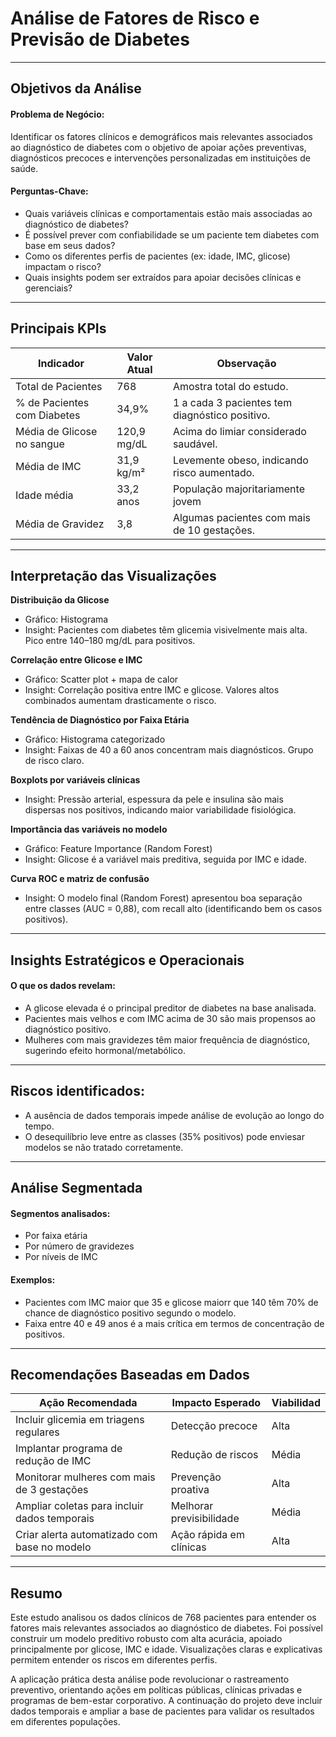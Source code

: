 # Análise de Fatores de Risco e Previsão de Diabetes

<hr>
  
## Objetivos da Análise

#### Problema de Negócio:

Identificar os fatores clínicos e demográficos mais relevantes associados ao diagnóstico de diabetes com o objetivo de apoiar ações preventivas, diagnósticos precoces e intervenções personalizadas em instituições de saúde.

#### Perguntas-Chave:

- Quais variáveis clínicas e comportamentais estão mais associadas ao diagnóstico de diabetes?
- É possível prever com confiabilidade se um paciente tem diabetes com base em seus dados?
- Como os diferentes perfis de pacientes (ex: idade, IMC, glicose) impactam o risco?
- Quais insights podem ser extraídos para apoiar decisões clínicas e gerenciais?

<hr>

## Principais KPIs

<table>
  <thead>
    <tr>
      <th>Indicador</th>
      <th>Valor Atual</th>
      <th>Observação</th>
    </tr>
  </thead>
  <tbody>
    <tr>
      <td>Total de Pacientes</td>
      <td>768</td>
      <td>Amostra total do estudo.</td>
    </tr>
    <tr>
      <td>% de Pacientes com Diabetes</td>
      <td>34,9%</td>
      <td>1 a cada 3 pacientes tem diagnóstico positivo.</td>
    </tr>
    <tr>
      <td>Média de Glicose no sangue</td>
      <td>120,9 mg/dL</td>
      <td>Acima do limiar considerado saudável.</td>
    </tr>
    <tr>
      <td>Média de IMC</td>
      <td>31,9 kg/m²</td>
      <td>Levemente obeso, indicando risco aumentado.</td>
    </tr>
    <tr>
      <td>Idade média</td>
      <td>33,2 anos</td>
      <td>População majoritariamente jovem</td>
    </tr>
    <tr>
      <td>Média de Gravidez</td>
      <td>3,8</td>
      <td>Algumas pacientes com mais de 10 gestações.</td>
    </tr>
  </tbody>
</table>

<hr>

## Interpretação das Visualizações

<b>Distribuição da Glicose</b>

- Gráfico: Histograma
- Insight: Pacientes com diabetes têm glicemia visivelmente mais alta. Pico entre 140–180 mg/dL para positivos.

<b>Correlação entre Glicose e IMC</b>

- Gráfico: Scatter plot + mapa de calor
- Insight: Correlação positiva entre IMC e glicose. Valores altos combinados aumentam drasticamente o risco.

<b>Tendência de Diagnóstico por Faixa Etária</b>
- Gráfico: Histograma categorizado
- Insight: Faixas de 40 a 60 anos concentram mais diagnósticos. Grupo de risco claro.

<b>Boxplots por variáveis clínicas</b>

- Insight: Pressão arterial, espessura da pele e insulina são mais dispersas nos positivos, indicando maior variabilidade fisiológica.

<b>Importância das variáveis no modelo</b>

- Gráfico: Feature Importance (Random Forest)
- Insight: Glicose é a variável mais preditiva, seguida por IMC e idade.

<b>Curva ROC e matriz de confusão</b>
- Insight: O modelo final (Random Forest) apresentou boa separação entre classes (AUC = 0,88), com recall alto (identificando bem os casos positivos).

<hr>

## Insights Estratégicos e Operacionais

#### O que os dados revelam:

- A glicose elevada é o principal preditor de diabetes na base analisada.
- Pacientes mais velhos e com IMC acima de 30 são mais propensos ao diagnóstico positivo.
- Mulheres com mais gravidezes têm maior frequência de diagnóstico, sugerindo efeito hormonal/metabólico.

<hr>

## Riscos identificados:

- A ausência de dados temporais impede análise de evolução ao longo do tempo.
- O desequilíbrio leve entre as classes (35% positivos) pode enviesar modelos se não tratado corretamente.

<hr>

## Análise Segmentada

#### Segmentos analisados:

- Por faixa etária
- Por número de gravidezes
- Por níveis de IMC

#### Exemplos:

- Pacientes com IMC maior que 35 e glicose maiorr que 140 têm 70% de chance de diagnóstico positivo segundo o modelo.
- Faixa entre 40 e 49 anos é a mais crítica em termos de concentração de positivos.

<hr>

## Recomendações Baseadas em Dados

<table>
  <thead>
    <tr>
      <th>Ação Recomendada</th>
      <th>Impacto Esperado</th>
      <th>Viabilidad</th>
    </tr>
  </thead>
  <tbody>
    <tr>
      <td>Incluir glicemia em triagens regulares</td>
      <td>Detecção precoce</td>
      <td>Alta</td>
    </tr>
    <tr>
      <td>Implantar programa de redução de IMC</td>
      <td>Redução de riscos</td>
      <td>Média</td>
    </tr>
    <tr>
      <td>Monitorar mulheres com mais de 3 gestações</td>
      <td>Prevenção proativa</td>
      <td>Alta</td>
    </tr>
    <tr>
      <td>Ampliar coletas para incluir dados temporais</td>
      <td>Melhorar previsibilidade</td>
      <td>Média</td>
    </tr>
    <tr>
      <td>Criar alerta automatizado com base no modelo</td>
      <td>Ação rápida em clínicas</td>
      <td>Alta</td>
    </tr>
  </tbody>
</table>

<hr>

## Resumo

Este estudo analisou os dados clínicos de 768 pacientes para entender os fatores mais relevantes associados ao diagnóstico de diabetes. Foi possível construir um modelo preditivo robusto com alta acurácia, apoiado principalmente por glicose, IMC e idade. Visualizações claras e explicativas permitem entender os riscos em diferentes perfis.

A aplicação prática desta análise pode revolucionar o rastreamento preventivo, orientando ações em políticas públicas, clínicas privadas e programas de bem-estar corporativo. A continuação do projeto deve incluir dados temporais e ampliar a base de pacientes para validar os resultados em diferentes populações.
